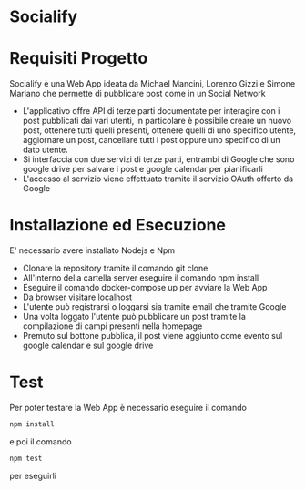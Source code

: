 # Socialify

# Requisiti Progetto
Socialify è una Web App ideata da Michael Mancini, Lorenzo Gizzi e Simone Mariano che permette di pubblicare post come in un Social Network
- L'applicativo offre API di terze parti documentate per interagire con i post pubblicati dai vari utenti, in particolare è possibile creare un nuovo post, ottenere tutti quelli presenti, ottenere quelli di uno specifico utente, aggiornare un post, cancellare tutti i post oppure uno specifico di un dato utente.
- Si interfaccia con due servizi di terze parti, entrambi di Google che sono google drive per salvare i post e google calendar per pianificarli
- L'accesso al servizio viene effettuato tramite il servizio OAuth offerto da Google

# Installazione ed Esecuzione
E' necessario avere installato Nodejs e Npm
- Clonare la repository tramite il comando git clone
- All'interno della cartella server eseguire il comando npm install 
- Eseguire il comando docker-compose up per avviare la Web App
- Da browser visitare localhost
- L'utente può registrarsi o loggarsi sia tramite email che tramite Google
- Una volta loggato l'utente può pubblicare un post tramite la compilazione di campi presenti nella homepage
- Premuto sul bottone pubblica, il post viene aggiunto come evento sul google calendar e sul google drive

# Test
Per poter testare la Web App è necessario eseguire il comando
```javascript
npm install
```
e poi il comando
```javascript
npm test
```
per eseguirli
